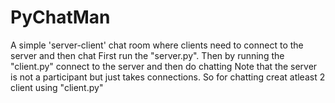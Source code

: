 # PyChatMan
A simple 'server-client' chat room where clients need to connect to the server and then chat
First run the "server.py". Then by running the "client.py" connect to the server and then do chatting
Note that the server is not a participant but just takes connections. So for chatting creat atleast 2 client using "client.py"
